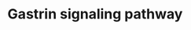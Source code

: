 ---
annotations:
- id: PW:0000465
  parent: signaling pathway
  type: Pathway Ontology
  value: hormone signaling pathway
- id: PW:0000467
  parent: signaling pathway
  type: Pathway Ontology
  value: peptide and protein hormone signaling pathway
- id: CL:0000509
  parent: native cell
  type: Cell Type Ontology
  value: gastrin secreting cell
authors:
- Subbannayya
- Khanspers
- DeSl
- Eweitz
description: 'Gastrin is a peptide hormone which is involved in the process of gastric
  acid secretion. Gastrin release is induced by the gastrin-releasing peptide, a neurotransmitter
  acting on its basolateral receptor in G-cells. Gastrin is then translocated to the
  oxyntic mucosa in an endocrine manner where it binds to its receptor CCKBR in parietal
  and enterochromaffin-like (ECL) cells. This interaction stimulates secretion of
  gastric acid by parietal cells and release of histamine by ECL cells. Histamine
  reaches parietal cells through paracrine diffusion where it binds H2 receptors and
  induces gastric acid secretion. Gastrin has been reported to stimulate proliferation
  of gastric mucosal cells,maturation of parietal cells and enterochromaffin-like
  (ECL) cells, and promote islet differentiation in the pancreas. Gastrin is also
  known to stimulate the proliferation, invasion, and migration of cancer cells. Produced
  as preprogastrin of 101 amino acids by the human G-cells of the antrum of stomach,
  it is sequentially cleaved to first yield progastrin and then 35-amino acid gastrin-34-Gly
  or an 18-amino acid gastrin-17-Gly that are often amidated.  CCKAR and CCKBR cholecystokinin
  receptors belonging to the family of G-protein coupled receptors, are the best characterized
  receptors of Gastrin. CCKBR has high affinity for gastrin and their carboxyl amidated
  analogues, while the CCKAR has been reported to have negligible affinity. Gq-alpha
  had been the major identified G-alpha subunit involved in gastrin signaling. Gastrin
  induces the activation of Gq-alpha and regulates the levels of IP3 and DAG through
  PLC-gamma1 mediated hydrolysis of PIP2. SRC has also been shown to be involved in
  this regulation. SRC kinase is also involved in the activation of classical RAS/MEK/ERK
  and PI3K/AKT pathways through IRS1-mediated recruitment of GRB2/SHC1/SOS complex
  and regulatory subunits of PI3Ks, respectively. PI3K pathway activation by SRC also
  involves the formation of SRC-FAK complexes. Gastrin induced MEK/ERK pathway is
  also reported to be mediated through PKCs. Gastrins have also been reported to regulate
  the activation of Rho, Rac and Cdc42 pathways. Recently, Liu and Jose 2013 have
  reported the regulation of MTOR and sodium-hydrogen exchanger 3 activities through
  a PI3K/PKC-dependent but AKT-independent pathway. Both p38MAPK and JNKs are also
  reported to be involved in gastrin signaling. PKAs as well as PKCs are involved
  in the regulation of p38MAPK activation whereas JNK activation has been shown to
  be mediated by MAP3K11 (MLK3). Gastrin induces the activation of eNOS and thereby
  nitric oxide production in ERK1/2, AKT, and p38MAPK dependent manner. Another major
  pathway involved in gastrin induced cell proliferation and migration is the beta-catenin/TCF-4
  pathway. JAK-STAT pathway has also been shown to be involved in gastrin signaling.
  Interestingly, JAK2 activation has been identified to be also involved in activation
  of PI3K pathway.  Apart from CCKAR and CCKBR, recently gastrin has also been shown
  to bind to Annexin A2 to mediate their effects. Thus far, gastrin induced activation
  of NFKBs, ERKs and p38MAPK have been reported to be mediated by both CCK receptor(s)
  as well as Annexin A2 in multiple cells/cell types. Visit: http://www.netpath.org/netslim/Gastrin_pathway.html'
last-edited: 2021-05-07
organisms:
- Homo sapiens
redirect_from:
- /index.php/Pathway:WP4659
- /instance/WP4659
revision: null
schema-jsonld:
- '@context': https://schema.org/
  '@id': https://wikipathways.github.io/pathways/WP4659.html
  '@type': Dataset
  creator:
    '@type': Organization
    name: WikiPathways
  description: 'Gastrin is a peptide hormone which is involved in the process of gastric
    acid secretion. Gastrin release is induced by the gastrin-releasing peptide, a
    neurotransmitter acting on its basolateral receptor in G-cells. Gastrin is then
    translocated to the oxyntic mucosa in an endocrine manner where it binds to its
    receptor CCKBR in parietal and enterochromaffin-like (ECL) cells. This interaction
    stimulates secretion of gastric acid by parietal cells and release of histamine
    by ECL cells. Histamine reaches parietal cells through paracrine diffusion where
    it binds H2 receptors and induces gastric acid secretion. Gastrin has been reported
    to stimulate proliferation of gastric mucosal cells,maturation of parietal cells
    and enterochromaffin-like (ECL) cells, and promote islet differentiation in the
    pancreas. Gastrin is also known to stimulate the proliferation, invasion, and
    migration of cancer cells. Produced as preprogastrin of 101 amino acids by the
    human G-cells of the antrum of stomach, it is sequentially cleaved to first yield
    progastrin and then 35-amino acid gastrin-34-Gly or an 18-amino acid gastrin-17-Gly
    that are often amidated.  CCKAR and CCKBR cholecystokinin receptors belonging
    to the family of G-protein coupled receptors, are the best characterized receptors
    of Gastrin. CCKBR has high affinity for gastrin and their carboxyl amidated analogues,
    while the CCKAR has been reported to have negligible affinity. Gq-alpha had been
    the major identified G-alpha subunit involved in gastrin signaling. Gastrin induces
    the activation of Gq-alpha and regulates the levels of IP3 and DAG through PLC-gamma1
    mediated hydrolysis of PIP2. SRC has also been shown to be involved in this regulation.
    SRC kinase is also involved in the activation of classical RAS/MEK/ERK and PI3K/AKT
    pathways through IRS1-mediated recruitment of GRB2/SHC1/SOS complex and regulatory
    subunits of PI3Ks, respectively. PI3K pathway activation by SRC also involves
    the formation of SRC-FAK complexes. Gastrin induced MEK/ERK pathway is also reported
    to be mediated through PKCs. Gastrins have also been reported to regulate the
    activation of Rho, Rac and Cdc42 pathways. Recently, Liu and Jose 2013 have reported
    the regulation of MTOR and sodium-hydrogen exchanger 3 activities through a PI3K/PKC-dependent
    but AKT-independent pathway. Both p38MAPK and JNKs are also reported to be involved
    in gastrin signaling. PKAs as well as PKCs are involved in the regulation of p38MAPK
    activation whereas JNK activation has been shown to be mediated by MAP3K11 (MLK3).
    Gastrin induces the activation of eNOS and thereby nitric oxide production in
    ERK1/2, AKT, and p38MAPK dependent manner. Another major pathway involved in gastrin
    induced cell proliferation and migration is the beta-catenin/TCF-4 pathway. JAK-STAT
    pathway has also been shown to be involved in gastrin signaling. Interestingly,
    JAK2 activation has been identified to be also involved in activation of PI3K
    pathway.  Apart from CCKAR and CCKBR, recently gastrin has also been shown to
    bind to Annexin A2 to mediate their effects. Thus far, gastrin induced activation
    of NFKBs, ERKs and p38MAPK have been reported to be mediated by both CCK receptor(s)
    as well as Annexin A2 in multiple cells/cell types. Visit: http://www.netpath.org/netslim/Gastrin_pathway.html'
  keywords:
  - AKT1
  - ANXA2
  - ARHGEF28
  - ARRB1
  - ARRB2
  - ATF2
  - BAD
  - BCAR1
  - BCL2L1
  - BIRC2
  - BIRC3
  - BIRC5
  - BMP2
  - CASP3
  - CCKBR
  - CCND1
  - CD44
  - CDC42
  - CDH1
  - CDKN1A
  - CDKN1B
  - CDKN2A
  - CHGA
  - CHUK
  - CLDN1
  - CREB1
  - CRK
  - CTNNB1
  - EGFR
  - EGR1
  - EIF4EBP1
  - ELAVL1
  - ELK1
  - FOS
  - FOXO1
  - FOXO3
  - FYN
  - GAST
  - GNAQ
  - GRB2
  - GSK3B
  - Gast-17
  - Gast-17-Gly
  - Gast-34
  - Gast-34-Gly
  - HDAC7
  - HDC
  - HRAS
  - IKBKB
  - IL2
  - IL8
  - IRS1
  - ITGB1
  - JAG1
  - JAK2
  - JUN
  - KAT5
  - KIT
  - KLF4
  - KRAS
  - LAMTOR3
  - MAP2K1
  - MAP3K11
  - MAPK1
  - MAPK14
  - MAPK3
  - MAPK8
  - MAPK9
  - MEF2B
  - MEF2C
  - MEF2D
  - MMP7
  - MTOR
  - MYC
  - NFKB1
  - NFKBIA
  - NOS3
  - PAK1
  - PIK3CA
  - PIK3R1
  - PIK3R2
  - PIK3R3
  - PLCG1
  - PPARG
  - PRKACA
  - PRKCA
  - PRKCD
  - PRKCE
  - PRKCH
  - PRKCQ
  - PRKD1
  - PRKD2
  - PTGS2
  - PTK2
  - PTPN11
  - PXN
  - Progastrin
  - Protein
  - RAC1
  - RAF1
  - RELA
  - RHOA
  - RHOB
  - RHOD
  - ROCK1
  - RPS6
  - RPS6KB1
  - SERPINB2
  - SERPINE1
  - SHC1
  - SLC9A1
  - SLC9A3
  - SOS1
  - SP1
  - SRC
  - STAT3
  - TCF4
  - TFF2
  - TJP1
  - VEGFA
  - YES1
  license: CC0
  name: Gastrin signaling pathway
seo: CreativeWork
title: Gastrin signaling pathway
wpid: WP4659
---